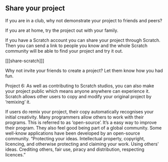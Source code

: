 ## Share your project

If you are in a club, why not demonstrate your project to friends and peers?

If you are at home, try the project out with your family. 

If you have a Scratch account you can share your project through Scratch. Then you can send a link to people you know and the whole Scratch community will be able to find your project and try it out.

[[[share-scratch]]]

Why not invite your friends to create a project? Let them know how you had fun.


Project 6: As well as contributing to Scratch studios, you can also make your project public which means anyone anywhere can experience it. Scratch allows other users to copy and modify your original project by ‘remixing’ it.

If users do remix your project, their copy automatically recognises your initial creativity. Many programmers allow others to work with their programs. This is referred to as ‘open-source’. It’s a easy way to improve their program. They also feel good being part of a global community. Some well-know applications have been developed by an open-source community.
“Protecting your ideas. Intellectual property, copyright, licencing, and otherwise protecting and claiming your work.
Using others’ ideas. Crediting others, fair use, piracy and distribution, respecting licences.”
